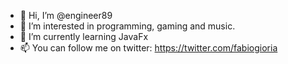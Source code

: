 - 👋 Hi, I’m @engineer89
- 👀 I’m interested in programming, gaming and music.
- 🌱 I’m currently learning JavaFx
- 📫 You can follow me on twitter: https://twitter.com/fabiogioria
